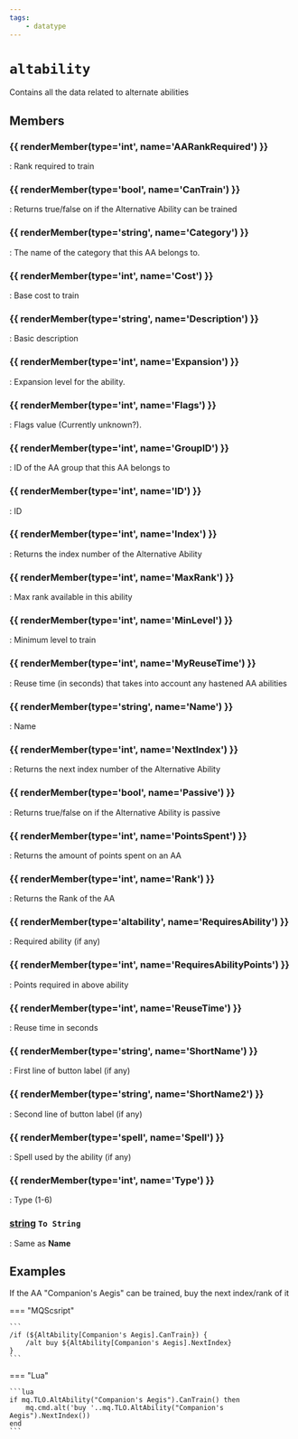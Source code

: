 ```yaml
---
tags:
    - datatype
---
```

# `altability`

Contains all the data related to alternate abilities

## Members

### {{ renderMember(type='int', name='AARankRequired') }}

:   Rank required to train

### {{ renderMember(type='bool', name='CanTrain') }}

:   Returns true/false on if the Alternative Ability can be trained

### {{ renderMember(type='string', name='Category') }}

:   The name of the category that this AA belongs to.

### {{ renderMember(type='int', name='Cost') }}

:   Base cost to train

### {{ renderMember(type='string', name='Description') }}

:   Basic description

### {{ renderMember(type='int', name='Expansion') }}

:   Expansion level for the ability.

### {{ renderMember(type='int', name='Flags') }}

:   Flags value (Currently unknown?).

### {{ renderMember(type='int', name='GroupID') }}

:   ID of the AA group that this AA belongs to

### {{ renderMember(type='int', name='ID') }}

:   ID

### {{ renderMember(type='int', name='Index') }}

:   Returns the index number of the Alternative Ability

### {{ renderMember(type='int', name='MaxRank') }}

:   Max rank available in this ability

### {{ renderMember(type='int', name='MinLevel') }}

:   Minimum level to train

### {{ renderMember(type='int', name='MyReuseTime') }}

:   Reuse time (in seconds) that takes into account any hastened AA abilities

### {{ renderMember(type='string', name='Name') }}

:   Name

### {{ renderMember(type='int', name='NextIndex') }}

:   Returns the next index number of the Alternative Ability

### {{ renderMember(type='bool', name='Passive') }}

:   Returns true/false on if the Alternative Ability is passive

### {{ renderMember(type='int', name='PointsSpent') }}

:   Returns the amount of points spent on an AA

### {{ renderMember(type='int', name='Rank') }}

:   Returns the Rank of the AA

### {{ renderMember(type='altability', name='RequiresAbility') }}

:   Required ability (if any)

### {{ renderMember(type='int', name='RequiresAbilityPoints') }}

:   Points required in above ability

### {{ renderMember(type='int', name='ReuseTime') }}

:   Reuse time in seconds

### {{ renderMember(type='string', name='ShortName') }}

:   First line of button label (if any)

### {{ renderMember(type='string', name='ShortName2') }}

:   Second line of button label (if any)

### {{ renderMember(type='spell', name='Spell') }}

:   Spell used by the ability (if any)

### {{ renderMember(type='int', name='Type') }}

:   Type (1-6)

### [string][string] `To String`

:   Same as **Name**


## Examples

If the AA "Companion's Aegis" can be trained, buy the next index/rank of it

=== "MQScsript"

    ```
    /if (${AltAbility[Companion's Aegis].CanTrain}) {
        /alt buy ${AltAbility[Companion's Aegis].NextIndex}
    }
    ```

=== "Lua"

    ```lua
    if mq.TLO.AltAbility("Companion's Aegis").CanTrain() then
        mq.cmd.alt('buy '..mq.TLO.AltAbility("Companion's Aegis").NextIndex())
    end
    ```

[int]: datatype-int.md
[string]: datatype-string.md
[bool]: datatype-bool.md
[spell]: datatype-spell.md
[altability]: datatype-altability.md
